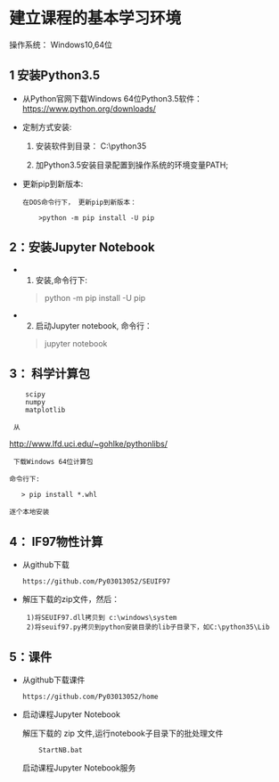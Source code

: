 # 建立课程的基本学习环境

操作系统： Windows10,64位
 
## 1 安装Python3.5
    
* 从Python官网下载Windows 64位Python3.5软件：  https://www.python.org/downloads/

* 定制方式安装: 
      
    1) 安装软件到目录： C:\python35
            
    2) 加Python3.5安装目录配置到操作系统的环境变量PATH; 
   
* 更新pip到新版本: 
  
      在DOS命令行下， 更新pip到新版本：

          >python -m pip install -U pip

## 2：安装Jupyter Notebook

*  1) 安装,命令行下:
        
    >python -m pip install -U pip
       
*  2) 启动Jupyter notebook,   命令行：
       
    >jupyter notebook     

## 3： 科学计算包 
   
        scipy
        numpy
        matplotlib
     
     从
     
   http://www.lfd.uci.edu/~gohlke/pythonlibs/
     
     下载Windows 64位计算包
    
    命令行下:
    
       > pip install *.whl
       
    逐个本地安装

## 4： IF97物性计算
    
*  从github下载
    
       https://github.com/Py03013052/SEUIF97 
   
*  解压下载的zip文件，然后：
   
        1)将SEUIF97.dll拷贝到 c:\windows\system
        2)将seuif97.py拷贝到python安装目录的lib子目录下，如C:\python35\Lib

## 5：课件

* 从github下载课件
    
      https://github.com/Py03013052/home

* 启动课程Jupyter Notebook

    解压下载的 zip 文件,运行notebook子目录下的批处理文件
      
          StartNB.bat
   
    启动课程Jupyter Notebook服务



